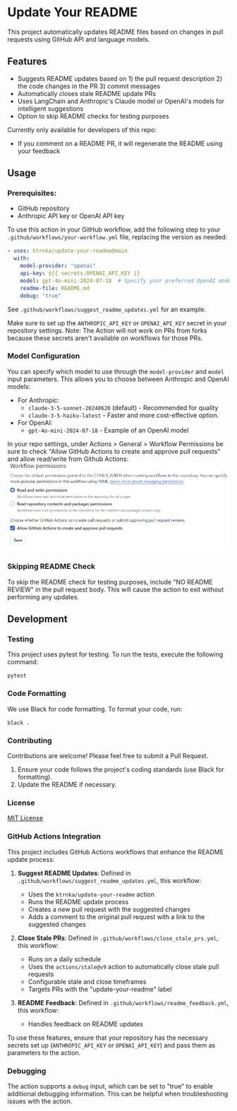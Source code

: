 # Update Your README

This project automatically updates README files based on changes in pull requests using GitHub API and language models.

## Features

- Suggests README updates based on 1) the pull request description 2) the code changes in the PR 3) commit messages
- Automatically closes stale README update PRs
- Uses LangChain and Anthropic's Claude model or OpenAI's models for intelligent suggestions
- Option to skip README checks for testing purposes

Currently only available for developers of this repo:
- If you comment on a README PR, it will regenerate the README using your feedback

## Usage

### Prerequisites:

- GitHub repository
- Anthropic API key or OpenAI API key

To use this action in your GitHub workflow, add the following step to your `.github/workflows/your-workflow.yml` file, replacing the version as needed:

```yaml
- uses: ktrnka/update-your-readme@main
  with:
    model-provider: "openai"
    api-key: ${{ secrets.OPENAI_API_KEY }}
    model: gpt-4o-mini-2024-07-18  # Specify your preferred OpenAI model
    readme-file: README.md
    debug: "true"
```

See `.github/workflows/suggest_readme_updates.yml` for an example.

Make sure to set up the `ANTHROPIC_API_KEY` or `OPENAI_API_KEY` secret in your repository settings. Note: The Action will not work on PRs from forks because these secrets aren't available on workflows for those PRs.

### Model Configuration

You can specify which model to use through the `model-provider` and `model` input parameters. This allows you to choose between Anthropic and OpenAI models:
- For Anthropic:
  - `claude-3-5-sonnet-20240620` (default) - Recommended for quality
  - `claude-3-5-haiku-latest` - Faster and more cost-effective option.
- For OpenAI:
  - `gpt-4o-mini-2024-07-18` - Example of an OpenAI model

In your repo settings, under Actions > General > Workflow Permissions be sure to check "Allow GitHub Actions to create and approve pull requests" and allow read/write from Github Actions:
![Workflow Permissions](workflow_permissions.png)

### Skipping README Check

To skip the README check for testing purposes, include "NO README REVIEW" in the pull request body. This will cause the action to exit without performing any updates.

## Development

### Testing

This project uses pytest for testing. To run the tests, execute the following command:

```
pytest
```

### Code Formatting

We use Black for code formatting. To format your code, run:

```
black .
```

### Contributing

Contributions are welcome! Please feel free to submit a Pull Request.

1. Ensure your code follows the project's coding standards (use Black for formatting).
2. Update the README if necessary.

### License

[MIT License](https://opensource.org/licenses/MIT)

### GitHub Actions Integration

This project includes GitHub Actions workflows that enhance the README update process:

1. **Suggest README Updates**: Defined in `.github/workflows/suggest_readme_updates.yml`, this workflow:
   - Uses the `ktrnka/update-your-readme` action
   - Runs the README update process
   - Creates a new pull request with the suggested changes
   - Adds a comment to the original pull request with a link to the suggested changes

2. **Close Stale PRs**: Defined in `.github/workflows/close_stale_prs.yml`, this workflow:
   - Runs on a daily schedule
   - Uses the `actions/stale@v9` action to automatically close stale pull requests
   - Configurable stale and close timeframes
   - Targets PRs with the "update-your-readme" label

3. **README Feedback**: Defined in `.github/workflows/readme_feedback.yml`, this workflow:
   - Handles feedback on README updates

To use these features, ensure that your repository has the necessary secrets set up (`ANTHROPIC_API_KEY` or `OPENAI_API_KEY`) and pass them as parameters to the action.

### Debugging

The action supports a `debug` input, which can be set to "true" to enable additional debugging information. This can be helpful when troubleshooting issues with the action.
